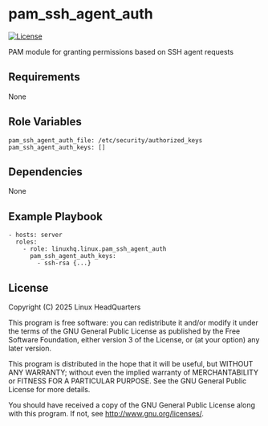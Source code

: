 # pam\_ssh\_agent\_auth

[![License](https://img.shields.io/badge/license-GPLv3-lightgreen)](https://www.gnu.org/licenses/gpl-3.0.en.html#license-text)

PAM module for granting permissions based on SSH agent requests

## Requirements

None

## Role Variables

    pam_ssh_agent_auth_file: /etc/security/authorized_keys
    pam_ssh_agent_auth_keys: []

## Dependencies

None

## Example Playbook

    - hosts: server
      roles:
        - role: linuxhq.linux.pam_ssh_agent_auth
          pam_ssh_agent_auth_keys:
            - ssh-rsa {...}

## License

Copyright (C) 2025 Linux HeadQuarters

This program is free software: you can redistribute it and/or modify
it under the terms of the GNU General Public License as published by
the Free Software Foundation, either version 3 of the License, or
(at your option) any later version.

This program is distributed in the hope that it will be useful,
but WITHOUT ANY WARRANTY; without even the implied warranty of
MERCHANTABILITY or FITNESS FOR A PARTICULAR PURPOSE. See the
GNU General Public License for more details.

You should have received a copy of the GNU General Public License
along with this program. If not, see <http://www.gnu.org/licenses/>.
